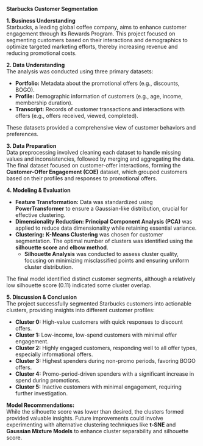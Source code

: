 

**Starbucks Customer Segmentation**

**1. Business Understanding**  
Starbucks, a leading global coffee company, aims to enhance customer engagement through its Rewards Program. This project focused on segmenting customers based on their interactions and demographics to optimize targeted marketing efforts, thereby increasing revenue and reducing promotional costs.

**2. Data Understanding**  
The analysis was conducted using three primary datasets:
- **Portfolio:** Metadata about the promotional offers (e.g., discounts, BOGO).
- **Profile:** Demographic information of customers (e.g., age, income, membership duration).
- **Transcript:** Records of customer transactions and interactions with offers (e.g., offers received, viewed, completed).

These datasets provided a comprehensive view of customer behaviors and preferences.

**3. Data Preparation**  
Data preprocessing involved cleaning each dataset to handle missing values and inconsistencies, followed by merging and aggregating the data. The final dataset focused on customer-offer interactions, forming the **Customer-Offer Engagement (COE)** dataset, which grouped customers based on their profiles and responses to promotional offers.

**4. Modeling & Evaluation**  
- **Feature Transformation:** Data was standardized using **PowerTransformer** to ensure a Gaussian-like distribution, crucial for effective clustering.
- **Dimensionality Reduction:** **Principal Component Analysis (PCA)** was applied to reduce data dimensionality while retaining essential variance.
- **Clustering:** **K-Means Clustering** was chosen for customer segmentation. The optimal number of clusters was identified using the **silhouette score** and **elbow method**.
  - **Silhouette Analysis** was conducted to assess cluster quality, focusing on minimizing misclassified points and ensuring uniform cluster distribution.

The final model identified distinct customer segments, although a relatively low silhouette score (0.11) indicated some cluster overlap.

**5. Discussion & Conclusion**  
The project successfully segmented Starbucks customers into actionable clusters, providing insights into different customer profiles:
- **Cluster 0:** High-value customers with quick responses to discount offers.
- **Cluster 1:** Low-income, low-spend customers with minimal offer engagement.
- **Cluster 2:** Highly engaged customers, responding well to all offer types, especially informational offers.
- **Cluster 3:** Highest spenders during non-promo periods, favoring BOGO offers.
- **Cluster 4:** Promo-period-driven spenders with a significant increase in spend during promotions.
- **Cluster 5:** Inactive customers with minimal engagement, requiring further investigation.

**Model Recommendations:**  
While the silhouette score was lower than desired, the clusters formed provided valuable insights. Future improvements could involve experimenting with alternative clustering techniques like **t-SNE** and **Gaussian Mixture Models** to enhance cluster separability and silhouette score.


